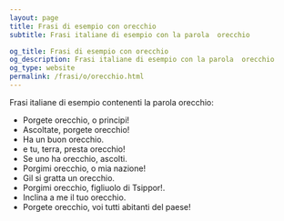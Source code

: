 ```yaml
---
layout: page
title: Frasi di esempio con orecchio 
subtitle: Frasi italiane di esempio con la parola  orecchio

og_title: Frasi di esempio con orecchio 
og_description: Frasi italiane di esempio con la parola  orecchio
og_type: website
permalink: /frasi/o/orecchio.html
---
```


Frasi italiane di esempio contenenti la parola orecchio:


- Porgete orecchio, o principi!
- Ascoltate, porgete orecchio!
- Ha un buon orecchio.
- e tu, terra, presta orecchio!
- Se uno ha orecchio, ascolti.
- Porgimi orecchio, o mia nazione!
- Gil si gratta un orecchio.
- Porgimi orecchio, figliuolo di Tsippor!.
- Inclina a me il tuo orecchio.
- Porgete orecchio, voi tutti abitanti del paese!
